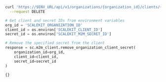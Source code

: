 <CodeWithHeader method="delete" endpoint="/api/v1/organizations/{organization_id}/clients/{client_id}/secrets/{secret_id}">

<Tabs groupId="tech-stack" querystring>
<TabItem value="curl" label="cURL">

```bash showLineNumbers
curl 'https://$ENV_URL/api/v1/organizations/{organization_id}/clients/{client_id}/secrets/{secret_id}' \
  --request DELETE
```

</TabItem>
<TabItem value="python" label="Python">

```python showLineNumbers
# Get client and secret IDs from environment variables
org_id = 'SCALEKIT_ORGANIZATION_ID'
client_id = os.environ['SCALEKIT_CLIENT_ID']
secret_id = os.environ['SCALEKIT_M2M_SECRET_ID']

# Remove the specified secret from the client
response = sc.m2m_client.remove_organization_client_secret(
    organization_id=org_id,
    client_id=client_id,
    secret_id=secret_id
)
```

</TabItem>
</Tabs>
</CodeWithHeader>
<CodeWithHeader title="Response">

```
{}
```

</CodeWithHeader>
